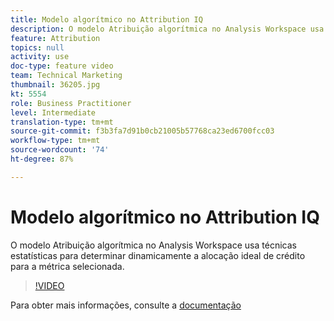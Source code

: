 ```yaml
---
title: Modelo algorítmico no Attribution IQ
description: O modelo Atribuição algorítmica no Analysis Workspace usa técnicas estatísticas para determinar dinamicamente a alocação ideal de crédito para a métrica selecionada.
feature: Attribution
topics: null
activity: use
doc-type: feature video
team: Technical Marketing
thumbnail: 36205.jpg
kt: 5554
role: Business Practitioner
level: Intermediate
translation-type: tm+mt
source-git-commit: f3b3fa7d91b0cb21005b57768ca23ed6700fcc03
workflow-type: tm+mt
source-wordcount: '74'
ht-degree: 87%

---
```



# Modelo algorítmico no Attribution IQ

O modelo Atribuição algorítmica no Analysis Workspace usa técnicas estatísticas para determinar dinamicamente a alocação ideal de crédito para a métrica selecionada.

>[!VIDEO](https://video.tv.adobe.com/v/36205/?quality=12&learn=on)

Para obter mais informações, consulte a [documentação](https://experienceleague.adobe.com/docs/analytics/analyze/analysis-workspace/attribution/algorithmic.html?lang=pt-BR)
